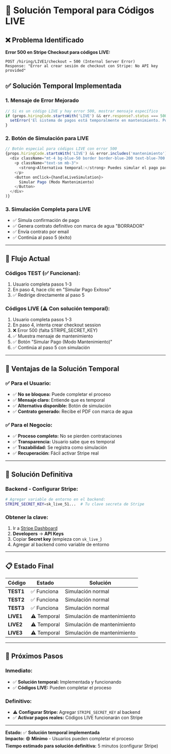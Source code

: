 # 🔧 Solución Temporal para Códigos LIVE

## ❌ **Problema Identificado**

**Error 500 en Stripe Checkout para códigos LIVE:**
```
POST /hiring/LIVE1/checkout → 500 (Internal Server Error)
Response: "Error al crear sesión de checkout con Stripe: No API key provided"
```

## ✅ **Solución Temporal Implementada**

### **1. Mensaje de Error Mejorado**
```typescript
// Si es un código LIVE y hay error 500, mostrar mensaje específico
if (props.hiringCode.startsWith('LIVE') && err.response?.status === 500) {
  setError('El sistema de pagos está temporalmente en mantenimiento. Por favor, contacta con soporte o usa un código de prueba.');
}
```

### **2. Botón de Simulación para LIVE**
```typescript
// Botón especial para códigos LIVE con error 500
{props.hiringCode.startsWith('LIVE') && error.includes('mantenimiento') && (
  <div className="mt-4 bg-blue-50 border border-blue-200 text-blue-700 p-4 rounded-lg">
    <p className="text-sm mb-3">
      <strong>Alternativa temporal:</strong> Puedes simular el pago para continuar con el proceso de contratación.
    </p>
    <Button onClick={handleLiveSimulation}>
      Simular Pago (Modo Mantenimiento)
    </Button>
  </div>
)}
```

### **3. Simulación Completa para LIVE**
- ✅ Simula confirmación de pago
- ✅ Genera contrato definitivo con marca de agua "BORRADOR"
- ✅ Envía contrato por email
- ✅ Continúa al paso 5 (éxito)

---

## 🧪 **Flujo Actual**

### **Códigos TEST (✅ Funcionan):**
1. Usuario completa pasos 1-3
2. En paso 4, hace clic en "Simular Pago Exitoso"
3. ✅ Redirige directamente al paso 5

### **Códigos LIVE (⚠️ Con solución temporal):**
1. Usuario completa pasos 1-3
2. En paso 4, intenta crear checkout session
3. ❌ Error 500 (falta STRIPE_SECRET_KEY)
4. ✅ Muestra mensaje de mantenimiento
5. ✅ Botón "Simular Pago (Modo Mantenimiento)"
6. ✅ Continúa al paso 5 con simulación

---

## 🎯 **Ventajas de la Solución Temporal**

### **✅ Para el Usuario:**
- ✅ **No se bloquea:** Puede completar el proceso
- ✅ **Mensaje claro:** Entiende que es temporal
- ✅ **Alternativa disponible:** Botón de simulación
- ✅ **Contrato generado:** Recibe el PDF con marca de agua

### **✅ Para el Negocio:**
- ✅ **Proceso completo:** No se pierden contrataciones
- ✅ **Transparencia:** Usuario sabe que es temporal
- ✅ **Trazabilidad:** Se registra como simulación
- ✅ **Recuperación:** Fácil activar Stripe real

---

## 🔧 **Solución Definitiva**

### **Backend - Configurar Stripe:**
```bash
# Agregar variable de entorno en el backend:
STRIPE_SECRET_KEY=sk_live_51...  # Tu clave secreta de Stripe
```

### **Obtener la clave:**
1. Ir a [Stripe Dashboard](https://dashboard.stripe.com/)
2. **Developers** → **API Keys**
3. Copiar **Secret key** (empieza con `sk_live_`)
4. Agregar al backend como variable de entorno

---

## 📋 **Estado Final**

| Código | Estado | Solución |
|--------|--------|----------|
| **TEST1** | ✅ Funciona | Simulación normal |
| **TEST2** | ✅ Funciona | Simulación normal |
| **TEST3** | ✅ Funciona | Simulación normal |
| **LIVE1** | ⚠️ Temporal | Simulación de mantenimiento |
| **LIVE2** | ⚠️ Temporal | Simulación de mantenimiento |
| **LIVE3** | ⚠️ Temporal | Simulación de mantenimiento |

---

## 🎯 **Próximos Pasos**

### **Inmediato:**
- ✅ **Solución temporal:** Implementada y funcionando
- ✅ **Códigos LIVE:** Pueden completar el proceso

### **Definitivo:**
- ⚠️ **Configurar Stripe:** Agregar `STRIPE_SECRET_KEY` al backend
- ✅ **Activar pagos reales:** Códigos LIVE funcionarán con Stripe

---

**Estado:** ✅ **Solución temporal implementada**  
**Impacto:** 🟢 **Mínimo** - Usuarios pueden completar el proceso  
**Tiempo estimado para solución definitiva:** 5 minutos (configurar Stripe)
